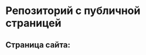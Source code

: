# Репозиторий с публичной страницей
## Страница сайта:
<!-- Здесь будет ссылка на публичную страницу--> 